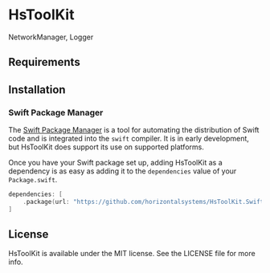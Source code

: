 # HsToolKit

NetworkManager, Logger

## Requirements

## Installation

### Swift Package Manager

The [Swift Package Manager](https://swift.org/package-manager/) is a tool for automating the distribution of Swift code
and is integrated into the `swift` compiler. It is in early development, but HsToolKit does support its use on
supported platforms.

Once you have your Swift package set up, adding HsToolKit as a dependency is as easy as adding it to
the `dependencies` value of your `Package.swift`.

```swift
dependencies: [
    .package(url: "https://github.com/horizontalsystems/HsToolKit.Swift.git", .upToNextMajor(from: "1.0.0"))
]
```

## License

HsToolKit is available under the MIT license. See the LICENSE file for more info.
